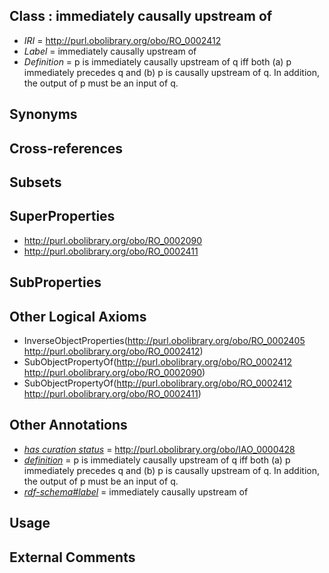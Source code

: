 
## Class : immediately causally upstream of

 * *IRI* = http://purl.obolibrary.org/obo/RO_0002412
 * *Label* = immediately causally upstream of
 * *Definition* = p is immediately causally upstream of q iff both (a) p immediately precedes q and (b) p is causally upstream of q. In addition, the output of p  must be an input of q.

## Synonyms


## Cross-references


## Subsets


## SuperProperties

 * <http://purl.obolibrary.org/obo/RO_0002090>
 * <http://purl.obolibrary.org/obo/RO_0002411>

## SubProperties


## Other Logical Axioms

 * InverseObjectProperties(<http://purl.obolibrary.org/obo/RO_0002405> <http://purl.obolibrary.org/obo/RO_0002412>)
 * SubObjectPropertyOf(<http://purl.obolibrary.org/obo/RO_0002412> <http://purl.obolibrary.org/obo/RO_0002090>)
 * SubObjectPropertyOf(<http://purl.obolibrary.org/obo/RO_0002412> <http://purl.obolibrary.org/obo/RO_0002411>)

## Other Annotations

 * *[has curation status](../../IAO/14/IAO_0000114.md)* = http://purl.obolibrary.org/obo/IAO_0000428
 * *[definition](../../IAO/15/IAO_0000115.md)* = p is immediately causally upstream of q iff both (a) p immediately precedes q and (b) p is causally upstream of q. In addition, the output of p  must be an input of q.
 * *[rdf-schema#label](../../el/rdf-schema#label.md)* = immediately causally upstream of

## Usage


## External Comments

